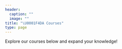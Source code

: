 ```yaml
---
header:
  caption: ""
  image: ""
title: "\U0001F4DA Courses"
type: page
---
```


Explore our courses below and expand your knowledge!
